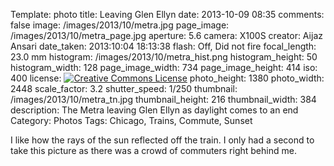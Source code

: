 Template: photo
title: Leaving Glen Ellyn
date: 2013-10-09 08:35
comments: false
image: /images/2013/10/metra.jpg
page_image: /images/2013/10/metra_page.jpg
aperture: 5.6
camera: X100S
creator: Aijaz Ansari
date_taken: 2013:10:04 18:13:38
flash: Off, Did not fire
focal_length: 23.0 mm
histogram: /images/2013/10/metra_hist.png
histogram_height: 50
histogram_width: 128
page_image_width: 734
page_image_height: 414
iso: 400
license: <a rel="license" href="http://creativecommons.org/licenses/by-nc-nd/3.0/deed.en_US"><img alt="Creative Commons License" style="border-width:0" src="http://i.creativecommons.org/l/by-nc-nd/3.0/88x31.png" /></a>
photo_height: 1380
photo_width: 2448
scale_factor: 3.2
shutter_speed: 1/250
thumbnail: /images/2013/10/metra_tn.jpg
thumbnail_height: 216
thumbnail_width: 384
description: The Metra leaving Glen Ellyn as daylight comes to an end
Category: Photos
Tags: Chicago, Trains, Commute, Sunset

I like how the rays of the sun reflected off the train.  I only had a second to take this picture as there was a crowd of commuters right behind me. 
